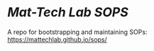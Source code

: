 # *Mat-Tech Lab SOPS*
A repo for bootstrapping and maintaining SOPs: https://mattechlab.github.io/sops/

